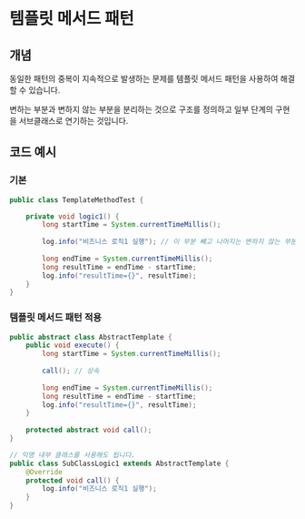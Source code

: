 # 템플릿 메서드 패턴

## 개념

동일한 패턴의 중복이 지속적으로 발생하는 문제를 템플릿 메서드 패턴을 사용하여 해결 할 수 있습니다.

변하는 부분과 변하지 않는 부분을 분리하는 것으로 구조를 정의하고 일부 단계의 구현을 서브클래스로 연기하는 것입니다.

## 코드 예시

### 기본

```java
public class TemplateMethodTest {

    private void logic1() {
        long startTime = System.currentTimeMillis();
        
        log.info("비즈니스 로직1 실행"); // 이 부분 뺴고 나머지는 변하지 않는 부분
        
        long endTime = System.currentTimeMillis();
        long resultTime = endTime - startTime;
        log.info("resultTime={}", resultTime);
    }
}
```

### 템플릿 메서드 패턴 적용

```java
public abstract class AbstractTemplate {
    public void execute() {
        long startTime = System.currentTimeMillis();
        
        call(); // 상속
        
        long endTime = System.currentTimeMillis();
        long resultTime = endTime - startTime;
        log.info("resultTime={}", resultTime);
    }
    
    protected abstract void call();
}

// 익명 내부 클래스를 사용해도 됩니다.
public class SubClassLogic1 extends AbstractTemplate {
    @Override
    protected void call() {
        log.info("비즈니스 로직1 실행");
    }
}
```